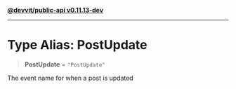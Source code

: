 [**@devvit/public-api v0.11.13-dev**](../README.md)

---

# Type Alias: PostUpdate

> **PostUpdate** = `"PostUpdate"`

The event name for when a post is updated

